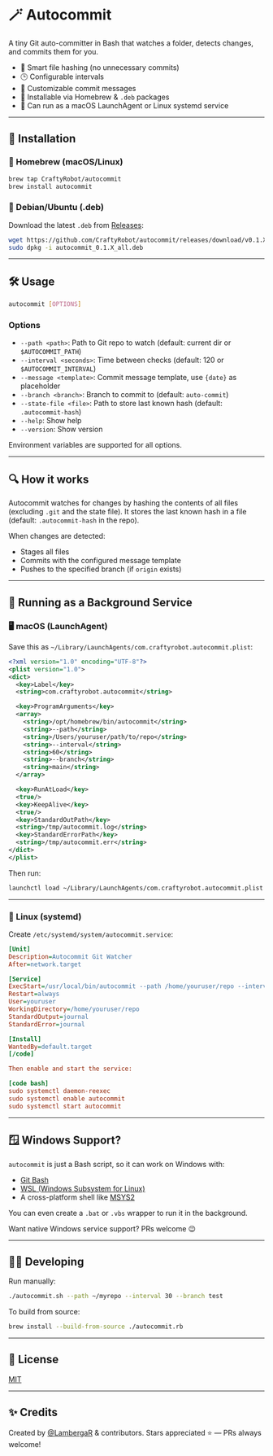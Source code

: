 # 🪄 Autocommit

A tiny Git auto-committer in Bash that watches a folder, detects changes, and commits them for you.

- 🧠 Smart file hashing (no unnecessary commits)
- 🕒 Configurable intervals
- 🧾 Customizable commit messages
- 🚀 Installable via Homebrew & `.deb` packages
- 🧩 Can run as a macOS LaunchAgent or Linux systemd service

---

## 🚀 Installation

### 🍎 Homebrew (macOS/Linux)

```bash
brew tap CraftyRobot/autocommit
brew install autocommit
```

### 🐧 Debian/Ubuntu (.deb)

Download the latest `.deb` from [Releases](https://github.com/CraftyRobot/autocommit/releases):

```bash
wget https://github.com/CraftyRobot/autocommit/releases/download/v0.1.X/autocommit_0.1.X_all.deb
sudo dpkg -i autocommit_0.1.X_all.deb
```

---

## 🛠 Usage

```bash
autocommit [OPTIONS]
```

### Options

- `--path <path>`: Path to Git repo to watch (default: current dir or `$AUTOCOMMIT_PATH`)
- `--interval <seconds>`: Time between checks (default: 120 or `$AUTOCOMMIT_INTERVAL`)
- `--message <template>`: Commit message template, use `{date}` as placeholder
- `--branch <branch>`: Branch to commit to (default: `auto-commit`)
- `--state-file <file>`: Path to store last known hash (default: `.autocommit-hash`)
- `--help`: Show help
- `--version`: Show version

Environment variables are supported for all options.

---

## 🔍 How it works

Autocommit watches for changes by hashing the contents of all files (excluding `.git` and the state file).
It stores the last known hash in a file (default: `.autocommit-hash` in the repo).

When changes are detected:

- Stages all files
- Commits with the configured message template
- Pushes to the specified branch (if `origin` exists)

---

## 🧩 Running as a Background Service

### 🖥 macOS (LaunchAgent)

Save this as `~/Library/LaunchAgents/com.craftyrobot.autocommit.plist`:

```xml
<?xml version="1.0" encoding="UTF-8"?>
<plist version="1.0">
<dict>
  <key>Label</key>
  <string>com.craftyrobot.autocommit</string>

  <key>ProgramArguments</key>
  <array>
    <string>/opt/homebrew/bin/autocommit</string>
    <string>--path</string>
    <string>/Users/youruser/path/to/repo</string>
    <string>--interval</string>
    <string>60</string>
    <string>--branch</string>
    <string>main</string>
  </array>

  <key>RunAtLoad</key>
  <true/>
  <key>KeepAlive</key>
  <true/>
  <key>StandardOutPath</key>
  <string>/tmp/autocommit.log</string>
  <key>StandardErrorPath</key>
  <string>/tmp/autocommit.err</string>
</dict>
</plist>
```

Then run:

```bash
launchctl load ~/Library/LaunchAgents/com.craftyrobot.autocommit.plist
```

---

### 🐧 Linux (systemd)

Create `/etc/systemd/system/autocommit.service`:

```ini
[Unit]
Description=Autocommit Git Watcher
After=network.target

[Service]
ExecStart=/usr/local/bin/autocommit --path /home/youruser/repo --interval 60 --branch main
Restart=always
User=youruser
WorkingDirectory=/home/youruser/repo
StandardOutput=journal
StandardError=journal

[Install]
WantedBy=default.target
[/code]

Then enable and start the service:

[code bash]
sudo systemctl daemon-reexec
sudo systemctl enable autocommit
sudo systemctl start autocommit
```

---

## 🪟 Windows Support?

`autocommit` is just a Bash script, so it can work on Windows with:

- [Git Bash](https://git-scm.com/downloads)
- [WSL (Windows Subsystem for Linux)](https://learn.microsoft.com/en-us/windows/wsl/)
- A cross-platform shell like [MSYS2](https://www.msys2.org/)

You can even create a `.bat` or `.vbs` wrapper to run it in the background.

Want native Windows service support? PRs welcome 😉

---

## 👨‍🔧 Developing

Run manually:

```bash
./autocommit.sh --path ~/myrepo --interval 30 --branch test
```

To build from source:

```bash
brew install --build-from-source ./autocommit.rb
```

---

## 📜 License

[MIT](LICENSE)

---

## ✨ Credits

Created by [@LambergaR](https://github.com/LambergaR) & contributors.
Stars appreciated ⭐️ — PRs always welcome!
